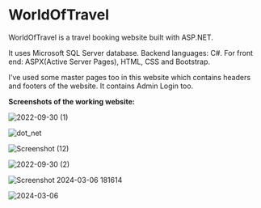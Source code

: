 # WorldOfTravel


WorldOfTravel is a travel booking website built with ASP.NET.

It uses Microsoft SQL Server database.
Backend languages: C#.
For front end: ASPX(Active Server Pages), HTML, CSS and Bootstrap.

I've used some master pages too in this website which contains headers and footers of the website.
It contains Admin Login too.

**Screenshots of the working website:**

![2022-09-30 (1)](https://github.com/Aniket-3103/WorldOfTravel/assets/152020923/8f169778-518c-483b-829c-6a96d476da94)




![dot_net](https://github.com/Aniket-3103/WorldOfTravel/assets/152020923/b5291659-3786-45d9-94cf-686bc2686732)




![Screenshot (12)](https://github.com/Aniket-3103/WorldOfTravel/assets/152020923/62dbbba7-6d97-4af7-b60f-2aad4adcb68d)





![2022-09-30 (2)](https://github.com/Aniket-3103/WorldOfTravel/assets/152020923/c2ede374-2c98-4935-8f5d-635c01c67c17)




![Screenshot 2024-03-06 181614](https://github.com/Aniket-3103/WorldOfTravel/assets/152020923/064067dd-7349-40f7-a0cc-31deb420eae4)





![2024-03-06](https://github.com/Aniket-3103/WorldOfTravel/assets/152020923/77ed4a1b-6e46-4273-94e0-4a973005de91)







